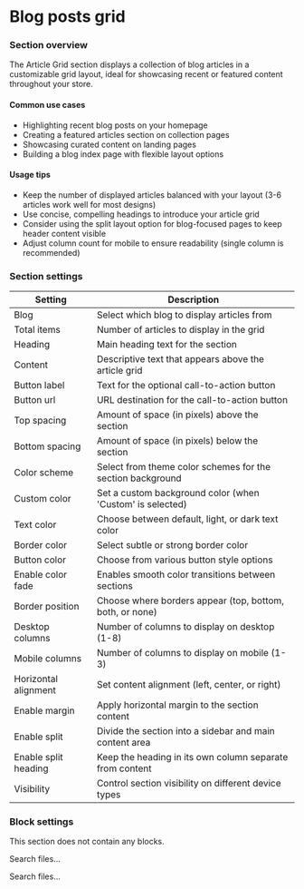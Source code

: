 # Blog posts grid

### Section overview

The Article Grid section displays a collection of blog articles in a customizable grid layout, ideal for showcasing recent or featured content throughout your store.

#### Common use cases

* Highlighting recent blog posts on your homepage
* Creating a featured articles section on collection pages
* Showcasing curated content on landing pages
* Building a blog index page with flexible layout options

#### Usage tips

* Keep the number of displayed articles balanced with your layout (3-6 articles work well for most designs)
* Use concise, compelling headings to introduce your article grid
* Consider using the split layout option for blog-focused pages to keep header content visible
* Adjust column count for mobile to ensure readability (single column is recommended)

### Section settings

| Setting              | Description                                                |
| -------------------- | ---------------------------------------------------------- |
| Blog                 | Select which blog to display articles from                 |
| Total items          | Number of articles to display in the grid                  |
| Heading              | Main heading text for the section                          |
| Content              | Descriptive text that appears above the article grid       |
| Button label         | Text for the optional call-to-action button                |
| Button url           | URL destination for the call-to-action button              |
| Top spacing          | Amount of space (in pixels) above the section              |
| Bottom spacing       | Amount of space (in pixels) below the section              |
| Color scheme         | Select from theme color schemes for the section background |
| Custom color         | Set a custom background color (when 'Custom' is selected)  |
| Text color           | Choose between default, light, or dark text color          |
| Border color         | Select subtle or strong border color                       |
| Button color         | Choose from various button style options                   |
| Enable color fade    | Enables smooth color transitions between sections          |
| Border position      | Choose where borders appear (top, bottom, both, or none)   |
| Desktop columns      | Number of columns to display on desktop (1-8)              |
| Mobile columns       | Number of columns to display on mobile (1-3)               |
| Horizontal alignment | Set content alignment (left, center, or right)             |
| Enable margin        | Apply horizontal margin to the section content             |
| Enable split         | Divide the section into a sidebar and main content area    |
| Enable split heading | Keep the heading in its own column separate from content   |
| Visibility           | Control section visibility on different device types       |

### Block settings

This section does not contain any blocks.

Search files...

Search files...
